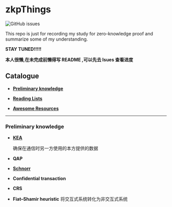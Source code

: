 # zkpThings

![GitHub issues](https://img.shields.io/github/issues/Whisker17/zkpThings)

This repo is just for recording my study for zero-knowledge proof and summarize some of my understanding.

**STAY TUNED!!!!!**

**本人很懒,在未完成前懒得写 README ,可以先去 Isues 查看进度**

## Catalogue

- [**Preliminary knowledge**](#Preliminary-knowledge)

- [**Reading Lists**](https://github.com/Whisker17/zkpThings/blob/master/Reading_Lists.md)

- [**Awesome Resources**](https://github.com/Whisker17/zkpThings/blob/master/Awesome_Resources.md)

  

------

### Preliminary knowledge

- [**KEA**](./src/KEA.md)

  确保在通信时另一方使用的本方提供的数据

- **QAP**



- [**Schnorr**](https://github.com/Whisker17/zkpThings/issues/2)

- **Confidential transaction**

- **CRS**

- **Fiat–Shamir heuristic**
  将交互式系统转化为非交互式系统